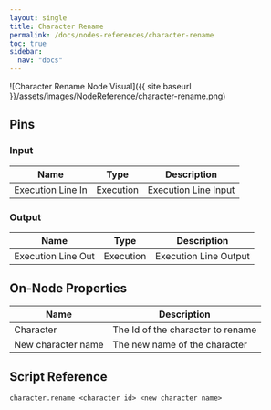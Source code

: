 ```yaml
---
layout: single
title: Character Rename
permalink: /docs/nodes-references/character-rename
toc: true
sidebar:
  nav: "docs"
---
```



![Character Rename Node Visual]({{ site.baseurl }}/assets/images/NodeReference/character-rename.png)

## Pins

### Input

| Name | Type | Description |
| --- | --- | --- |
| Execution Line In | Execution | Execution Line Input |

### Output

| Name | Type | Description |
| --- | --- | --- |
| Execution Line Out | Execution | Execution Line Output |

## On-Node Properties

| Name | Description |
| --- | --- |
| Character | The Id of the character to rename |
| New character name | The new name of the character |

## Script Reference
```
character.rename <character id> <new character name>
```